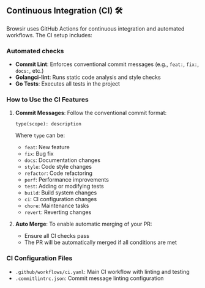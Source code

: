 ## Continuous Integration (CI) 🛠️

Browsir uses GitHub Actions for continuous integration and automated workflows. The CI setup includes:

### Automated checks
- **Commit Lint**: Enforces conventional commit messages (e.g., `feat:`, `fix:`, `docs:`, etc.)
- **Golangci-lint**: Runs static code analysis and style checks
- **Go Tests**: Executes all tests in the project

### How to Use the CI Features

1. **Commit Messages**: Follow the conventional commit format:
   ```
   type(scope): description
   ```
   Where `type` can be:
   - `feat`: New feature
   - `fix`: Bug fix
   - `docs`: Documentation changes
   - `style`: Code style changes
   - `refactor`: Code refactoring
   - `perf`: Performance improvements
   - `test`: Adding or modifying tests
   - `build`: Build system changes
   - `ci`: CI configuration changes
   - `chore`: Maintenance tasks
   - `revert`: Reverting changes

2. **Auto Merge**: To enable automatic merging of your PR:
   - Ensure all CI checks pass
   - The PR will be automatically merged if all conditions are met

### CI Configuration Files
- `.github/workflows/ci.yaml`: Main CI workflow with linting and testing
- `.commitlintrc.json`: Commit message linting configuration